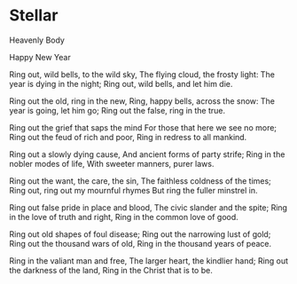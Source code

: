 # Stellar
Heavenly Body

Happy New Year 

Ring out, wild bells, to the wild sky,
   The flying cloud, the frosty light:
   The year is dying in the night;
Ring out, wild bells, and let him die.

Ring out the old, ring in the new,
   Ring, happy bells, across the snow:
   The year is going, let him go;
Ring out the false, ring in the true.

Ring out the grief that saps the mind
   For those that here we see no more;
   Ring out the feud of rich and poor,
Ring in redress to all mankind.

Ring out a slowly dying cause,
   And ancient forms of party strife;
   Ring in the nobler modes of life,
With sweeter manners, purer laws.

Ring out the want, the care, the sin,
   The faithless coldness of the times;
   Ring out, ring out my mournful rhymes
But ring the fuller minstrel in.

Ring out false pride in place and blood,
   The civic slander and the spite;
   Ring in the love of truth and right,
Ring in the common love of good.

Ring out old shapes of foul disease;
   Ring out the narrowing lust of gold;
   Ring out the thousand wars of old,
Ring in the thousand years of peace.

Ring in the valiant man and free,
   The larger heart, the kindlier hand;
   Ring out the darkness of the land,
Ring in the Christ that is to be.
